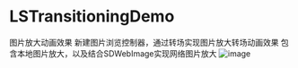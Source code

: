 # LSTransitioningDemo
图片放大动画效果
新建图片浏览控制器，通过转场实现图片放大转场动画效果
包含本地图片放大，以及结合SDWebImage实现网络图片放大
![image](https://github.com/sunxiaomtc/LSTransitioningDemo/blob/master/LSTransitioningDemo/GIF/lsTransitioningDemoGIF.gif)
